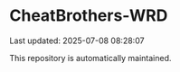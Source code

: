 # CheatBrothers-WRD

Last updated: 2025-07-08 08:28:07

This repository is automatically maintained.
